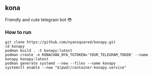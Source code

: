 ## kona
Friendly and cute telegram bot 😳

### How to run
```
git clone https://github.com/nyansquared/konapy.git
cd konapy
podman build . -t konapy:latest
podman create -e KONACHAN_NYA_TGTOKEN='YOUR_TELEGRAM_TOKEN' --name konapy konapy:latest
podman generate systemd --new --files --name konapy
systemctl enable --now "$(pwd)/container-konapy.service"
```


